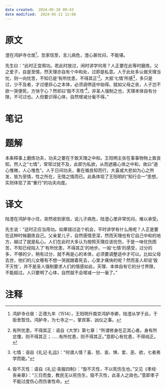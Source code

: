 ```yaml
---
date created:  2024-05-10 09:43
date modified:  2024-05-11 12:06
---
```

# 原文
澄在鸿胪寺仓居[^1]，忽家信至，言儿病危，澄心甚忧闷，不能堪。

先生曰：“此时正宜用功。若此时放过，闲时讲学何用？人正要在此等时磨炼。父之爱子，自是至情，然天理亦自有个中和处，过即是私意。人于此处多认做天理当忧，则一向忧苦，不知已是‘有所忧患，不得其正’[^2]。大抵‘七情’所感[^3]，多只是过，少不及者，才过便非心之本体，必须调停适中始得。就如父母之丧，人子岂不欲一哭便死，方快于心？然却曰‘毁不灭性’[^4]，非圣人强制之也，天理本体自有分限，不可过也。人但要识得心体，自然增减分毫不得。”
# 笔记

# 题解
本条释事上磨炼功夫，功夫之要在于致天理之中和。王阳明主张在事事物物上致良知，然人之“七情”，常常过犹不及，此即为私欲，从而遮蔽心体之中和，故曰“道心惟微，人心惟危”。人于日间功夫，重在循良知而行，大喜或大悲如为心之所发，皆为至情，性之所在，无情之情而已。此条体现了王阳明的“知行合一”思想，实则体现了其“重行”的功夫向度。
# 译文
陆澄在鸿胪寺小住，突然收到家信，说儿子病危，陆澄心里非常忧闷，难以承受。

先生说：“这时正应当用功。如果错过这个机会，平时讲学有什么用呢？人正是要在这种时候磨炼自己。父亲爱儿子，自然感情至深，然而天理也有它自己中和的地方，越过了就是私心。人们在此时大多认为按照天理应该忧伤，于是一味忧伤困苦，不知已经陷入了‘有所忧患，不得其正’的地步。一般‘七情’的感受，过分的多，不够的少，稍有过分，就不再是心的本体，必须要调整适中才可以。比如父母去世，他们的儿女哪有不想一哭就跟着死去，心里才痛快的呢？然而圣人却说‘毁不灭性’，并不是圣人强制要求人们的情感如此，天理、本体自有它的分寸界限，不能超过。人只要明了心体，自然就不会增减一分一毫了。”
# 注释

[^1]: 鸿胪寺仓居：正德九年（1514），王阳明升南京鸿胪寺卿，陆澄从学于此，于衙舍暂住。鸿胪寺，为七寺之一，掌宾客、凶仪之事。
[^2]: 有所忧患，不得其正：语自《大学》第七章：“所谓修身在正其心者。身有所忿懥，则不得其正；……有所忧患，则不得其正。”意即心有忧患，不得纯正。
[^3]: 七情：语自《礼记·礼运》：“何谓人情？喜、怒、哀、惧、爱、恶、欲，七者弗学而能。”
[^4]: 毁不灭性：语自《礼记·丧服四制》：“毁不灭性，不以死伤生也。”又见《孝经·丧亲章》：“三日而食，教民无以死伤生，毁不灭性，此圣人之政也。”意即孝子不能过度伤心而伤害性命。
